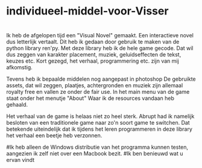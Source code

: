 # individueel-middel-voor-Visser
# 
#
Ik heb de afgelopen tijd een "Visual Novel" gemaakt.
Een interactieve novel dus letterlijk vertaalt.
Dit heb ik gedaan door gebruik te maken van de python library ren'py. 
Met deze library heb ik de hele game gecode. 
Dat wil dus zeggen van karakter placement, muziek, geluidseffecten de tekst, keuzes etc. 
Kort gezegd, het verhaal, programmering etc. zijn van mij afkomstig.

Tevens heb ik bepaalde middelen nog aangepast in photoshop
De gebruikte assets, dat wil zeggen, plaatjes, achtergronden en muziek zijn allemaal royalty free en vallen ze onder de fair use.
In het main menu van de game staat onder het menutje "About" Waar ik de resources vandaan heb gehaald.

Het verhaal van de game is helaas niet zo heel sterk. 
Abrupt had ik namelijk besloten van een traditionele game naar zo'n soort game te switchen.
Dat betekende uiteindelijk dat ik tijdens het leren programmeren in deze library het verhaal een beetje heb verzonnen. 




#Ik heb alleen de Windows distributie van het programma kunnen testen, aangezien ik zelf niet over een Macbook bezit.
#Ik ben benieuwd wat u ervan vindt
